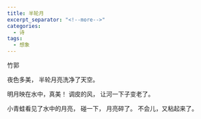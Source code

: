 ```yaml
---
title: 半轮月
excerpt_separator: "<!--more-->"
categories:
  - 诗
tags:
  - 想象
---
```


竹郭
<!--more-->

夜色多美，
半轮月亮洗净了天空。

明月映在水中，真美！
调皮的风，
让河一下子变老了。

小青蛙看见了水中的月亮，
碰一下，
月亮碎了。
不会儿，又粘起来了。
